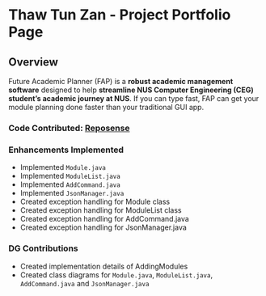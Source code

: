 # Thaw Tun Zan - Project Portfolio Page

## Overview

Future Academic Planner (FAP) is a **robust academic management software** designed to help **streamline NUS Computer
Engineering (CEG) student’s academic journey at NUS**. If you can type fast, FAP can get your module planning done
faster than your traditional GUI app.

### Code Contributed: [Reposense](https://nus-cs2113-ay2324s2.github.io/tp-dashboard/?search=Thaw&breakdown=true&sort=groupTitle%20dsc&sortWithin=title&since=2024-02-23&timeframe=commit&mergegroup=&groupSelect=groupByRepos&checkedFileTypes=docs~functional-code~test-code~other)

### Enhancements Implemented

 - Implemented `Module.java`
 - Implemented `ModuleList.java`
 - Implemented `AddCommand.java`
 - Implemented `JsonManager.java`
 - Created exception handling for Module class
 - Created exception handling for ModuleList class
 - Created exception handling for AddCommand.java
 - Created exception handling for JsonManager.java

### DG Contributions

- Created implementation details of AddingModules
- Created class diagrams for `Module.java`, `ModuleList.java`, `AddCommand.java` and `JsonManager.java`
